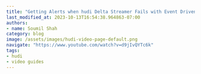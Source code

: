 ```yaml
---
title: "Getting Alerts when hudi Delta Streamer Fails with Event Driven Approach using Lambdas &Event Bridge"
last_modified_at: 2023-10-13T16:54:38.964863-07:00
authors:
- name: Soumil Shah
category: blog
image: /assets/images/hudi-video-page-default.png
navigate: "https://www.youtube.com/watch?v=d9jIvQYTc6k"
tags:
- hudi
- video guides
---
```

